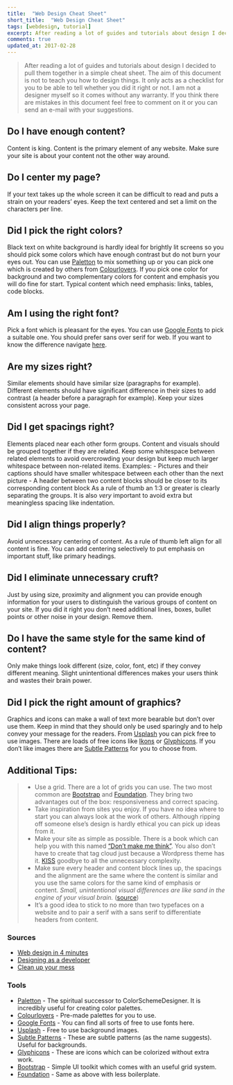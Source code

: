 ```yaml
---
title:  "Web Design Cheat Sheet"
short_title:  "Web Design Cheat Sheet"
tags: [webdesign, tutorial]
excerpt: After reading a lot of guides and tutorials about design I decided to pull them together in a simple cheat sheet. The aim of this document is not to teach you how to design things but to get you started.
comments: true
updated_at: 2017-02-28
---
```


> After reading a lot of guides and tutorials about design I decided to pull them together in a simple cheat sheet.
The aim of this document is not to teach you how to design things.
It only acts as a checklist for you to be able to tell whether you did it right or not. 
I am not a designer myself so it comes without any warranty.
If you think there are mistakes in this document feel free to comment on it or you can send an e-mail with your suggestions.

## Do I have enough content?

Content is king. Content is the primary element of any website. Make sure your site is about your content not the other way around.

## Do I center my page?

If your text takes up the whole screen it can be difficult to read and puts a strain on your readers’ eyes. Keep the text centered and set a limit on the characters per line.

## Did I pick the right colors?

Black text on white background is hardly ideal for brightly lit screens so you should pick some colors which have enough contrast but do not burn your eyes out. You can use [Paletton](http://paletton.com/#uid=1000u0kllllaFw0g0qFqFg0w0aF) to mix something up or you can pick one which is created by others from [Colourlovers](http://www.colourlovers.com/palettes). If you pick one color for background and two complementary colors for content and emphasis you will do fine for start. Typical content which need emphasis: links, tables, code blocks.

## Am I using the right font?

Pick a font which is pleasant for the eyes. You can use [Google Fonts](https://fonts.google.com/) to pick a suitable one. You should prefer sans over serif for web. If you want to know the difference navigate [here](http://www.webdesignerdepot.com/2013/03/serif-vs-sans-the-final-battle/).

## Are my sizes right?

Similar elements should have similar size (paragraphs for example). Different elements should have significant difference in their sizes to add contrast (a header before a paragraph for example). Keep your sizes consistent across your page.

## Did I get spacings right?

Elements placed near each other form groups. Content and visuals should be grouped together if they are related. Keep some whitespace between related elements to avoid overcrowding your design but keep much larger whitespace between non-related items. Examples: - Pictures and their captions should have smaller whitespace between each other than the next picture - A header between two content blocks should be closer to its corresponding content block As a rule of thumb an 1:3 or greater is clearly separating the groups. It is also _very_ important to avoid extra but meaningless spacing like indentation.

## Did I align things properly?

Avoid unnecessary centering of content. As a rule of thumb left align for all content is fine. You can add centering selectively to put emphasis on important stuff, like primary headings.

## Did I eliminate unnecessary cruft?

Just by using size, proximity and alignment you can provide enough information for your users to distinguish the various groups of content on your site. If you did it right you don’t need additional lines, boxes, bullet points or other noise in your design. Remove them.

## Do I have the same style for the same kind of content?

Only make things look different (size, color, font, etc) if they convey different meaning. Slight unintentional differences makes your users think and wastes their brain power.

## Did I pick the right amount of graphics?

Graphics and icons can make a wall of text more bearable but don’t over use them. Keep in mind that they should only be used sparingly and to help convey your message for the readers. From [Usplash](https://unsplash.com/) you can pick free to use images. There are loads of free icons like [Ikons](http://ikons.piotrkwiatkowski.co.uk/) or [Glyphicons](http://glyphicons.com/). If you don’t like images there are [Subtle Patterns](https://www.toptal.com/designers/subtlepatterns/thumbnail-view/) for you to choose from.

## Additional Tips:

> *   Use a grid. There are a lot of grids you can use. The two most common are [Bootstrap](http://getbootstrap.com) and [Foundation](http://foundation.zurb.com/sites.html). They bring two advantages out of the box: responsiveness and correct spacing.
> *   Take inspiration from sites you enjoy. If you have no idea where to start you can always look at the work of others. Although ripping off someone else’s design is hardly ethical you can pick up ideas from it.
> *   Make your site as simple as possible. There is a book which can help you with this named [“Don’t make me think”](https://www.amazon.com/Dont-Make-Me-Think-Usability/dp/0321344758). You also don’t have to create that tag cloud just because a Wordpress theme has it. [KISS](https://en.wikipedia.org/wiki/KISS_principle) goodbye to all the unnecessary complexity.
> *   Make sure every header and content block lines up, the spacings and the alignment are the same where the content is similar and you use the same colors for the same kind of emphasis or content. <cite>Small, unintentional visual differences are like sand in the engine of your visual brain.</cite> ([source](http://www.visualmess.com/))
> *   It’s a good idea to stick to no more than two typefaces on a website and to pair a serif with a sans serif to differentiate headers from content.


### Sources

*   [Web design in 4 minutes](http://jgthms.com/web-design-in-4-minutes)
*   [Designing as a developer](https://blog.benroux.me/designing-as-a-developer/)
*   [Clean up your mess](http://www.visualmess.com/)

### Tools

*   [Paletton](http://paletton.com/#uid=1000u0kllllaFw0g0qFqFg0w0aF) - The spiritual successor to ColorSchemeDesigner. It is incredibly useful for creating color palettes.
*   [Colourlovers](http://www.colourlovers.com/palettes) - Pre-made palettes for you to use.
*   [Google Fonts](https://fonts.google.com/) - You can find all sorts of free to use fonts here.
*   [Usplash](https://unsplash.com/) - Free to use background images.
*   [Subtle Patterns](https://www.toptal.com/designers/subtlepatterns/thumbnail-view/) - These are subtle patterns (as the name suggests). Useful for backgrounds.
*   [Glyphicons](http://glyphicons.com/) - These are icons which can be colorized without extra work.
*   [Bootstrap](http://getbootstrap.com) - Simple UI toolkit which comes with an useful grid system.
*   [Foundation](http://foundation.zurb.com/sites.html) - Same as above with less boilerplate.
